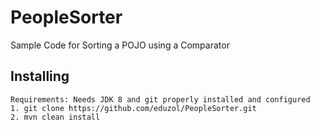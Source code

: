 # PeopleSorter
Sample Code for Sorting a POJO using a Comparator

## Installing
```
Requirements: Needs JDK 8 and git properly installed and configured
1. git clone https://github.com/eduzol/PeopleSorter.git
2. mvn clean install
```
